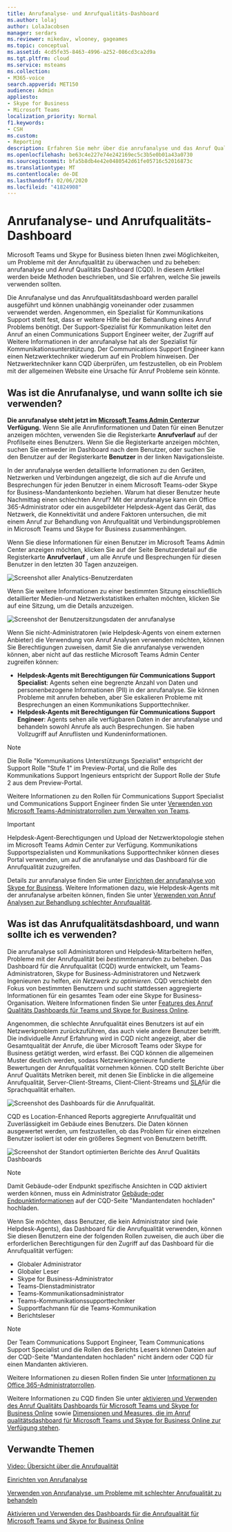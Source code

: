 ```yaml
---
title: Anrufanalyse- und Anrufqualitäts-Dashboard
ms.author: lolaj
author: LolaJacobsen
manager: serdars
ms.reviewer: mikedav, wlooney, gageames
ms.topic: conceptual
ms.assetid: 4cd5fe35-8463-4996-a252-086cd3ca2d9a
ms.tgt.pltfrm: cloud
ms.service: msteams
ms.collection:
- M365-voice
search.appverid: MET150
audience: Admin
appliesto:
- Skype for Business
- Microsoft Teams
localization_priority: Normal
f1.keywords:
- CSH
ms.custom:
- Reporting
description: Erfahren Sie mehr über die anrufanalyse und das Anruf Qualitäts Dashboard, und wann Sie diese verwenden können, um Probleme mit der Anrufqualität zu überwachen und zu beheben.
ms.openlocfilehash: be63c4e227e74e242169ec5c3b5e0b01a43a0730
ms.sourcegitcommit: bfa5b8db4e42e0480542d61fe05716c52016873c
ms.translationtype: MT
ms.contentlocale: de-DE
ms.lasthandoff: 02/06/2020
ms.locfileid: "41824908"
---
```

# <a name="call-analytics-and-call-quality-dashboard"></a>Anrufanalyse- und Anrufqualitäts-Dashboard

Microsoft Teams und Skype for Business bieten Ihnen zwei Möglichkeiten, um Probleme mit der Anrufqualität zu überwachen und zu beheben: anrufanalyse und Anruf Qualitäts Dashboard (CQD). In diesem Artikel werden beide Methoden beschrieben, und Sie erfahren, welche Sie jeweils verwenden sollten.

Die Anrufanalyse und das Anrufqualitätsdashboard werden parallel ausgeführt und können unabhängig voneinander oder zusammen verwendet werden. Angenommen, ein Spezialist für Kommunikations Support stellt fest, dass er weitere Hilfe bei der Behandlung eines Anruf Problems benötigt. Der Support-Spezialist für Kommunikation leitet den Anruf an einen Communications Support Engineer weiter, der Zugriff auf Weitere Informationen in der anrufanalyse hat als der Spezialist für Kommunikationsunterstützung. Der Communications Support Engineer kann einen Netzwerktechniker wiederum auf ein Problem hinweisen. Der Netzwerktechniker kann CQD überprüfen, um festzustellen, ob ein Problem mit der allgemeinen Website eine Ursache für Anruf Probleme sein könnte.

## <a name="whats-call-analytics-and-when-should-i-use-it"></a>Was ist die Anrufanalyse, und wann sollte ich sie verwenden?

**Die anrufanalyse steht jetzt im [Microsoft Teams Admin Center](https://admin.teams.microsoft.com)zur Verfügung.** Wenn Sie alle Anrufinformationen und Daten für einen Benutzer anzeigen möchten, verwenden Sie die Registerkarte **Anrufverlauf** auf der Profilseite eines Benutzers. Wenn Sie die Registerkarte anzeigen möchten, suchen Sie entweder im Dashboard nach dem Benutzer, oder suchen Sie den Benutzer auf der Registerkarte **Benutzer** in der linken Navigationsleiste.

In der anrufanalyse werden detaillierte Informationen zu den Geräten, Netzwerken und Verbindungen angezeigt, die sich auf die Anrufe und Besprechungen für jeden Benutzer in einem Microsoft Teams-oder Skype for Business-Mandantenkonto beziehen. Warum hat dieser Benutzer heute Nachmittag einen schlechten Anruf? Mit der anrufanalyse kann ein Office 365-Administrator oder ein ausgebildeter Helpdesk-Agent das Gerät, das Netzwerk, die Konnektivität und andere Faktoren untersuchen, die mit einem Anruf zur Behandlung von Anrufqualität und Verbindungsproblemen in Microsoft Teams und Skype for Business zusammenhängen.

Wenn Sie diese Informationen für einen Benutzer im Microsoft Teams Admin Center anzeigen möchten, klicken Sie auf der Seite Benutzerdetail auf die Registerkarte **Anrufverlauf** , um alle Anrufe und Besprechungen für diesen Benutzer in den letzten 30 Tagen anzuzeigen.

![Screenshot aller Analytics-Benutzerdaten](media/teams-difference-between-call-analytics-and-call-quality-dashboard-image1.png)

Wenn Sie weitere Informationen zu einer bestimmten Sitzung einschließlich detaillierter Medien-und Netzwerkstatistiken erhalten möchten, klicken Sie auf eine Sitzung, um die Details anzuzeigen.

![Screenshot der Benutzersitzungsdaten der anrufanalyse](media/teams-difference-between-call-analytics-and-call-quality-dashboard-image2.png)

Wenn Sie nicht-Administratoren (wie Helpdesk-Agents von einem externen Anbieter) die Verwendung von Anruf Analysen verwenden möchten, können Sie Berechtigungen zuweisen, damit Sie die anrufanalyse verwenden können, aber nicht auf das restliche Microsoft Teams Admin Center zugreifen können:
  
- **Helpdesk-Agents mit Berechtigungen für Communications Support Specialist**: Agents sehen eine begrenzte Anzahl von Daten und personenbezogene Informationen (PII) in der anrufanalyse. Sie können Probleme mit anrufen beheben, aber Sie eskalieren Probleme mit Besprechungen an einen Kommunikations Supporttechniker.
- **Helpdesk-Agents mit Berechtigungen für Communications Support Engineer**: Agents sehen alle verfügbaren Daten in der anrufanalyse und behandeln sowohl Anrufe als auch Besprechungen. Sie haben Vollzugriff auf Anruflisten und Kundeninformationen.

> [!NOTE]
> Die Rolle "Kommunikations Unterstützungs Spezialist" entspricht der Support Rolle "Stufe 1" im Preview-Portal, und die Rolle des Kommunikations Support Ingenieurs entspricht der Support Rolle der Stufe 2 aus dem Preview-Portal.

Weitere Informationen zu den Rollen für Communications Support Specialist und Communications Support Engineer finden Sie unter [Verwenden von Microsoft Teams-Administratorrollen zum Verwalten von Teams](using-admin-roles.md).

> [!IMPORTANT]
> Helpdesk-Agent-Berechtigungen und Upload der Netzwerktopologie stehen im Microsoft Teams Admin Center zur Verfügung. Kommunikations Supportspezialisten und Kommunikations Supporttechniker können dieses Portal verwenden, um auf die anrufanalyse und das Dashboard für die Anrufqualität zuzugreifen.

Details zur anrufanalyse finden Sie unter [Einrichten der anrufanalyse von Skype for Business](set-up-call-analytics.md). Weitere Informationen dazu, wie Helpdesk-Agents mit der anrufanalyse arbeiten können, finden Sie unter [Verwenden von Anruf Analysen zur Behandlung schlechter Anrufqualität](use-call-analytics-to-troubleshoot-poor-call-quality.md).
  
## <a name="whats-the-call-quality-dashboard-and-when-should-i-use-it"></a>Was ist das Anrufqualitätsdashboard, und wann sollte ich es verwenden?
  
Die anrufanalyse soll Administratoren und Helpdesk-Mitarbeitern helfen, Probleme mit der Anrufqualität bei *bestimmten*anrufen zu beheben. Das Dashboard für die Anrufqualität (CQD) wurde entwickelt, um Teams-Administratoren, Skype for Business-Administratoren und Netzwerk Ingenieuren zu helfen, *ein Netzwerk zu optimieren*. CQD verschiebt den Fokus von bestimmten Benutzern und sucht stattdessen aggregierte Informationen für ein gesamtes Team oder eine Skype for Business-Organisation. Weitere Informationen finden Sie unter [Features des Anruf Qualitäts Dashboards für Teams und Skype for Business Online](turning-on-and-using-call-quality-dashboard.md#BKMKFeaturesOfTheCQD).
  
Angenommen, die schlechte Anrufqualität eines Benutzers ist auf ein Netzwerkproblem zurückzuführen, das auch viele andere Benutzer betrifft. Die individuelle Anruf Erfahrung wird in CQD nicht angezeigt, aber die Gesamtqualität der Anrufe, die über Microsoft Teams oder Skype for Business getätigt werden, wird erfasst. Bei CQD können die allgemeinen Muster deutlich werden, sodass Netzwerkingenieure fundierte Bewertungen der Anrufqualität vornehmen können. CQD stellt Berichte über Anruf Qualitäts Metriken bereit, mit denen Sie Einblicke in die allgemeine Anrufqualität, Server-Client-Streams, Client-Client-Streams und [SLA](https://go.microsoft.com/fwlink/p/?linkid=846252)für die Sprachqualität erhalten.
  
![Screenshot des Dashboards für die Anrufqualität.](media/teams-difference-between-call-analytics-and-call-quality-dashboard-image3.png)

CQD es Location-Enhanced Reports aggregierte Anrufqualität und Zuverlässigkeit im Gebäude eines Benutzers. Die Daten können ausgewertet werden, um festzustellen, ob das Problem für einen einzelnen Benutzer isoliert ist oder ein größeres Segment von Benutzern betrifft.

![Screenshot der Standort optimierten Berichte des Anruf Qualitäts Dashboards](media/teams-difference-between-call-analytics-and-call-quality-dashboard-image4.png)

> [!NOTE]
> Damit Gebäude-oder Endpunkt spezifische Ansichten in CQD aktiviert werden können, muss ein Administrator [Gebäude-oder Endpunktinformationen](turning-on-and-using-call-quality-dashboard.md#upload-tenant-data-information) auf der CQD-Seite "Mandantendaten hochladen" hochladen.

Wenn Sie möchten, dass Benutzer, die kein Administrator sind (wie Helpdesk-Agents), das Dashboard für die Anrufqualität verwenden, können Sie diesen Benutzern eine der folgenden Rollen zuweisen, die auch über die erforderlichen Berechtigungen für den Zugriff auf das Dashboard für die Anrufqualität verfügen:

- Globaler Administrator
- Globaler Leser
- Skype for Business-Administrator
- Teams-Dienstadministrator
- Teams-Kommunikationsadministrator
- Teams-Kommunikationssupporttechniker
- Supportfachmann für die Teams-Kommunikation
- Berichtsleser

> [!NOTE]
> Der Team Communications Support Engineer, Team Communications Support Specialist und die Rollen des Berichts Lesers können Dateien auf der CQD-Seite "Mandantendaten hochladen" nicht ändern oder CQD für einen Mandanten aktivieren.

Weitere Informationen zu diesen Rollen finden Sie unter [Informationen zu Office 365-Administratorrollen](/office365/admin/add-users/about-admin-roles).

Weitere Informationen zu CQD finden Sie unter [aktivieren und Verwenden des Anruf Qualitäts Dashboards für Microsoft Teams und Skype for Business Online](turning-on-and-using-call-quality-dashboard.md) sowie [Dimensionen und Measures, die im Anruf qualitätsdashboard für Microsoft Teams und Skype for Business Online zur Verfügung stehen](dimensions-and-measures-available-in-call-quality-dashboard.md).
  
## <a name="related-topics"></a>Verwandte Themen

[Video: Übersicht über die Anrufqualität](https://aka.ms/teams-quality)

[Einrichten von Anrufanalyse](set-up-call-analytics.md)

[Verwenden von Anrufanalyse, um Probleme mit schlechter Anrufqualität zu behandeln](use-call-analytics-to-troubleshoot-poor-call-quality.md)

[Aktivieren und Verwenden des Dashboards für die Anrufqualität für Microsoft Teams und Skype for Business Online](turning-on-and-using-call-quality-dashboard.md)
